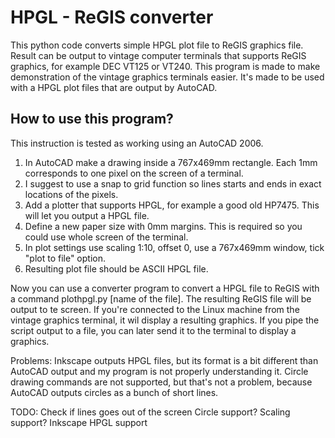 # HPGL - ReGIS converter

This python code converts simple HPGL plot file to ReGIS graphics file. Result can be output to vintage computer terminals that supports ReGIS graphics, for example DEC VT125 or VT240. This program is made to make demonstration of the vintage graphics terminals easier. It's made to be used with a HPGL plot files that are output by AutoCAD.

## How to use this program?
This instruction is tested as working using an AutoCAD 2006.
1. In AutoCAD make a drawing inside a 767x469mm rectangle. Each 1mm corresponds to one pixel on the screen of a terminal.
2. I suggest to use a snap to grid function so lines starts and ends in exact locations of the pixels.
3. Add a plotter that supports HPGL, for example a good old HP7475. This will let you output a HPGL file.
4. Define a new paper size with 0mm margins. This is required so you could use whole screen of the terminal.
5. In plot settings use scaling 1:10, offset 0, use a 767x469mm window, tick "plot to file" option.
6. Resulting plot file should be ASCII HPGL file.

Now you can use a converter program to convert a HPGL file to ReGIS with a command plothpgl.py [name of the file]. The resulting ReGIS file will be output to te screen. If you're connected to the Linux machine from the vintage graphics terminal, it wil display a resulting graphics. If you pipe the script output to a file, you can later send it to the terminal to display a graphics.

Problems:
Inkscape outputs HPGL files, but its format is a bit different than AutoCAD output and my program is not properly understanding it.
Circle drawing commands are not supported, but that's not a problem, because AutoCAD outputs circles as a bunch of short lines.




TODO:
Check if lines goes out of the screen
Circle support?
Scaling support?
Inkscape HPGL support

